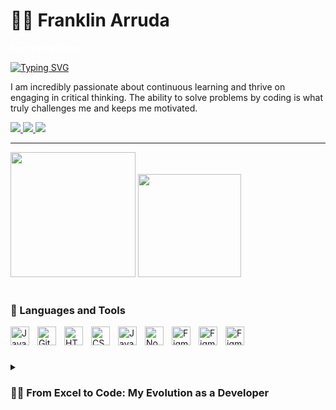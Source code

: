 
# 🏄‍♂️ Franklin Arruda

<a href="https://franklinarruda.github.io/my-online-portfolio/" target="_blank" style="color: white; font-weight: bold; text-decoration: none;">See my Portfolio</a>






<!--**`Computer Science Student (Developer)`**-->
<p align="left">
  <a href="https://git.io/typing-svg"><img src="https://readme-typing-svg.demolab.com?font=&pause=1000&color=BB8526&background=FFEF3000&width=435&lines=I+am+a+Computer+Science+Student;and+I+love+learning+how+to+code" alt="Typing SVG" /></a>
</p>

I am incredibly passionate about continuous learning and thrive on engaging in critical thinking. The ability to solve problems by coding is what truly challenges me and keeps me motivated.

  <p align="left"> 
     <!-- <a href="https://github.com/FranklinArruda?tab=followers">
          <img alt="followers" title="Follow me on Github" src="https://custom-icon-badges.demolab.com/github/followers/FranklinArruda?color=236ad3&labelColor=1155ba&style=for-the-badge&logo=person-add&label=Follow&logoColor=white"/></a>
      <a href="https://github.com/FranklinArruda?tab=repositories&sort=stargazers">
          <img alt="total stars" title="Total stars on GitHub" src="https://custom-icon-badges.demolab.com/github/stars/FranklinArruda?color=55960c&style=for-the-badge&labelColor=488207&logo=star"/></a>   -->
      <a href="https://www.linkedin.com/in/FranklinArruda/" target="_blank">
          <img src="https://img.shields.io/badge/-LinkedIn-%230077B5?style=for-the-badge&logo=linkedin&logoColor=white" target="_blank">
      </a> 
      <a href = "mailto:franklinarrudaa@gmail.com">
          <img src="https://img.shields.io/badge/-Gmail-%23333?style=for-the-badge&logo=gmail&logoColor=white" target="_blank">
      </a>
     <a href="https://wa.me/3530830785477" target="_blank"><img src="https://img.shields.io/badge/WhatsApp-25D366?style=for-the-badge&logo=whatsapp&logoColor=white" target="_blank"></a>
   </p>


---
<!--### 📊 Stats-->

<div align="left">
  <img height="200em" src="https://github-readme-stats.vercel.app/api?username=FranklinArruda&show_icons=true&count_private=true&hide_border=true&title_color=FFFFFFFF&icon_color=BB8526&text_color=A0A9A3FF&bg_color=0d1117"/>
  <img height="165em" src="https://github-readme-stats.vercel.app/api/top-langs/?username=FranklinArruda&layout=compact&hide_border=true&title_color=FFFFFFFF&text_color=D0DCD4FF&bg_color=0d1117"/>
</div>
<br />


### 🧰 Languages and Tools
          
<img align="left" alt="Java" width="30px" style="padding-right:10px;" src="https://cdn.jsdelivr.net/gh/devicons/devicon/icons/java/java-original.svg"/>
<img align="left" alt="Git" width="30px" style="padding-right:10px;" src="https://cdn.jsdelivr.net/gh/devicons/devicon/icons/git/git-original.svg" />
<img align="left" alt="HTML" width="30px" style="padding-right:10px;" src="https://cdn.jsdelivr.net/gh/devicons/devicon/icons/html5/html5-plain.svg" />
<img align="left" alt="CSS" width="30px" style="padding-right:10px;" src="https://cdn.jsdelivr.net/gh/devicons/devicon/icons/css3/css3-plain.svg" />
<img align="left" alt="JavaScript" width="30px" style="padding-right:10px;" src="https://cdn.jsdelivr.net/gh/devicons/devicon/icons/javascript/javascript-plain.svg" />
<img align="left" alt="NodeJS" width="30px" style="padding-right:10px;" src="https://cdn.jsdelivr.net/gh/devicons/devicon/icons/nodejs/nodejs-original.svg" />     
<img align="left" alt="Figma" width="30px" style="padding-right:10px;" src="https://cdn.jsdelivr.net/gh/devicons/devicon/icons/figma/figma-original.svg" />
<img align="left" alt="Figma" width="30px" style="padding-right:10px;" 
  src="https://cdn.jsdelivr.net/gh/devicons/devicon/icons/mysql/mysql-original.svg"/>
<img align="left" alt="Figma" width="30px" style="padding-right:10px;" 
  src="https://cdn.jsdelivr.net/gh/devicons/devicon/icons/vscode/vscode-original.svg"/>                 
          
<br />

#

<details> 
<summary><h3>👨‍💻 From Excel to Code: My Evolution as a Developer</h3></summary>
   
I began my coding journey as a naive computer science student with absolutely no prior experience or knowledge. During my first year, I often considered giving up due to the overwhelming number of tools, software, and projects available out there.

Entering my second year in the Bachelor's Degree program in computer science and information technology, I decided to take matters into my own hands and leverage my skills in Excel. As an international student studying abroad, staying organized was crucial to my success. So I created a set of impressive spreadsheets that served a dual purpose: helping me manage my expenses and organizing my studies as well as my personal life.

Inspired by the effectiveness of my spreadsheets, I came up with an idea to expand their utility. I envisioned creating personal projects based on these spreadsheets that could be shared with fellow international students facing similar challenges. By transforming my spreadsheets into practical tools, I aimed to provide valuable resources to others navigating life abroad.

Since more than half of my classmates at college are from abroad, my goal has been to provide practical resources and support for international students such as guiding them on how to be more organized, adjusting taxes on Revenue and so forth. I'm truly passionate about creating impactful projects that benefit this community.

Since then, I've pushed myself to enter the industry as a front-end or back-end developer through internships, showcasing my personal projects. Despite the challenges of being a beginner, and as I am a self-taught English student. I've always believed in the possibility of success. Now, I'm ready to embrace discomfort once more and pursue my goals to become a Developer.

<br/>

<p align="left"> <img src="https://komarev.com/ghpvc/?username=FranklinArruda&label=Profile%20views&color=f22558&style=flat" alt="FranklinArruda" /> </p>
